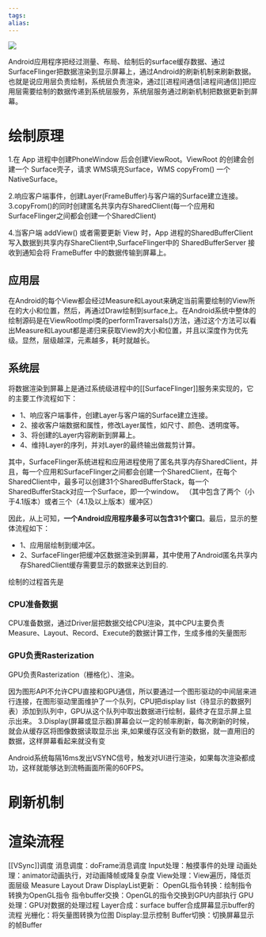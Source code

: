 ```yaml
---
tags: 
alias:
---
```


![](https://mmbiz.qpic.cn/sz_mmbiz_png/JbNtVM0Jpq0uZt4qOD7uNyhLQR65X3EpsojZkLKlc7T8Y0QPskEzSHbQDUBibzBy0cjMpC7Z4qw0AuJDgAcwngQ/640?wx_fmt=png&from=appmsg&tp=webp&wxfrom=5&wx_lazy=1&wx_co=1)

Android应用程序把经过测量、布局、绘制后的surface缓存数据、通过SurfaceFlinger把数据渲染到显示屏幕上，通过Android的刷新机制来刷新数据。
也就是说应用层负责绘制，系统层负责渲染，通过[[进程间通信|进程间通信]]把应用层需要绘制的数据传递到系统层服务，系统层服务通过刷新机制把数据更新到屏幕。

# 绘制原理
1.在 App 进程中创建PhoneWindow 后会创建ViewRoot。ViewRoot 的创建会创建一个 Surface壳子，请求 WMS填充Surface，WMS copyFrom() 一个 NativeSurface。

2.响应客户端事件，创建Layer(FrameBuffer)与客户端的Surface建立连接。 
3.copyFrom()的同时创建匿名共享内存SharedClient(每一个应用和SurfaceFlinger之间都会创建一个SharedClient)  

4.当客户端 addView() 或者需要更新 View 时，App 进程的SharedBufferClient 写入数据到共享内存ShareClient中,SurfaceFlinger中的 SharedBufferServer 接收到通知会将 FrameBuffer 中的数据传输到屏幕上。
## 应用层
在Android的每个View都会经过Measure和Layout来确定当前需要绘制的View所在的大小和位置，然后，再通过Draw绘制到surface上。在Android系统中整体的绘制源码是在ViewRootImpl类的performTraversals()方法，通过这个方法可以看出Measure和Layout都是递归来获取View的大小和位置，并且以深度作为优先级。显然，层级越深，元素越多，耗时就越长。

## 系统层
将数据渲染到屏幕上是通过系统级进程中的[[SurfaceFlinger]]服务来实现的，它的主要工作流程如下：

-   1、响应客户端事件，创建Layer与客户端的Surface建立连接。
-   2、接收客户端数据和属性，修改Layer属性，如尺寸、颜色、透明度等。
-   3、将创建的Layer内容刷新到屏幕上。
-   4、维持Layer的序列，并对Layer的最终输出做裁剪计算。

其中，SurfaceFlinger系统进程和应用进程使用了匿名共享内存SharedClient，并且，每一个应用和SurfaceFlinger之间都会创建一个SharedClient，在每个SharedClient中，最多可以创建31个SharedBufferStack，每一个SharedBufferStack对应一个Surface，即一个window。
（其中包含了两个（小于4.1版本）或者三个（4.1及以上版本）缓冲区）

因此，从上可知，**一个Android应用程序最多可以包含31个窗口**。最后，显示的整体流程如下：

-   1、应用层绘制到缓冲区。
-   2、SurfaceFlinger把缓冲区数据渲染到屏幕，其中使用了Android匿名共享内存SharedClient缓存需要显示的数据来达到目的.

绘制的过程首先是 
### CPU准备数据
CPU准备数据，通过Driver层把数据交给CPU渲染，其中CPU主要负责Measure、Layout、Record、Execute的数据计算工作，生成多维的矢量图形
### GPU负责Rasterization
GPU负责Rasterization（栅格化）、渲染。

因为图形API不允许CPU直接和GPU通信，所以要通过一个图形驱动的中间层来进行连接，在图形驱动里面维护了一个队列，CPU把display list（待显示的数据列表）添加到队列中，GPU从这个队列中取出数据进行绘制，最终才在显示屏上显示出来。
3.Display(屏幕或显示器)屏幕会以一定的帧率刷新，每次刷新的时候，就会从缓存区将图像数据读取显示出 来,如果缓存区没有新的数据，就一直用旧的数据，这样屏幕看起来就没有变

Android系统每隔16ms发出VSYNC信号，触发对UI进行渲染，如果每次渲染都成功，这样就能够达到流畅画面所需的60FPS。

# 刷新机制




# 渲染流程
[[VSync]]调度
消息调度：doFrame消息调度
Input处理：触摸事件的处理
动画处理：animator动画执行，对动画降帧或降复杂度
View处理：View遍历，降低页面层级
Measure
Layout
Draw
DisplayList更新：
OpenGL指令转换：绘制指令转换为OpenGL指令
指令buffer交换：OpenGL的指令交换到GPU内部执行
GPU处理：GPU对数据的处理过程
Layer合成：surface buffer合成屏幕显示buffer的流程
光栅化：将矢量图转换为位图
Display:显示控制
Buffer切换：切换屏幕显示的帧Buffer




